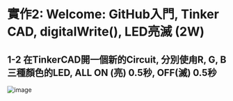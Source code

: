 # 實作2: Welcome: GitHub入門, Tinker CAD, digitalWrite(), LED亮滅 (2W) 

## 1-2 在TinkerCAD開一個新的Circuit, 分別使甪R, G, B三種顏色的LED, ALL ON (亮) 0.5秒, OFF(滅) 0.5秒

![image](https://github.com/His-Lin/ES-Fall2023/assets/144580635/6c688a63-f99d-4dd9-b45b-7b34388e8544)
